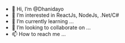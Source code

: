 - 👋 Hi, I’m @Dhanidayo
- 👀 I’m interested in ReactJs, NodeJs, .Net/C#
- 🌱 I’m currently learning ...
- 💞️ I’m looking to collaborate on ...
- 📫 How to reach me ...

<!---
Dhanidayo/Dhanidayo is a ✨ special ✨ repository because its `README.md` (this file) appears on your GitHub profile.
You can click the Preview link to take a look at your changes.
--->
